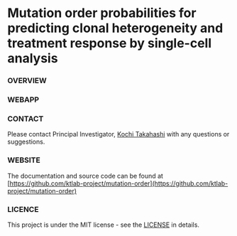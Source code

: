 # Mutation order probabilities for predicting clonal heterogeneity and treatment response by single-cell analysis

### OVERVIEW

### WEBAPP

### CONTACT
Please contact Principal Investigator, [Kochi Takahashi](<ktakahashi@mdanderson.org>) with any questions or suggestions.

### WEBSITE
The documentation and source code can be found at [https://github.com/ktlab-project/mutation-order](https://github.com/ktlab-project/mutation-order)

### LICENCE
This project is under the MIT license - see the [LICENSE](https://github.com/ktlab-project/mutation-order/blob/main/LICENSE) in details.

